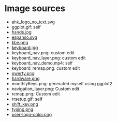 # Image sources

- [ahk_logo_no_text.svg](https://www.autohotkey.com/)
- ggplot.gif: self
- [hands.jpg](https://www.neurosurg.org/articles/how-can-you-avoid-wrist-pain-from-constant-typing)
- [espanso.svg](https://espanso.org/)
- [kbe.png](https://karabiner-elements.pqrs.org/images/logo.png)
- [keyboard.jpg](https://www.amazon.com/Datacal-English-Computer-Keyboard-CD1149/dp/B00DGHDTLG)
- keyboard_nav.png: custom edit
- keyboard_nav_layer.png: custom edit
- keyboard_nav_demo.mp4: self
- keyboard_remap.png: custom edit
- [qwerty.png](https://commons.wikimedia.org/wiki/File:Finger_position_on_a_keyboard.png)
- [hardware.png](https://ergodox-ez.com/pages/ergodox-ez-glow)
- monthlyKeys.png: generated myself using ggplot2
- navigation_layer.png: Custom edit
- remap.png: Custom edit
- rrsetup.gif: self
- [shift_key.png](https://www.shutterstock.com/image-photo/computer-shift-key-finger-pressing-button-272983346)
- [typing.png](https://www.typing.academy/app/source/public/images/intro/en/basic-position.png)
- [user-logo-color.png](https://user2021.r-project.org//img/artwork/user-logo-color.png)
